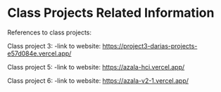 # Class Projects Related Information

References to class projects:

Class project 3: -link to website: https://project3-darias-projects-e57d084e.vercel.app/

Class project 5: -link to website: https://azala-hci.vercel.app/

Class project 6: -link to website: https://azala-v2-1.vercel.app/
